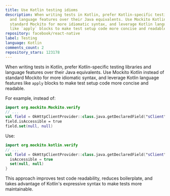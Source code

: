```yaml
---
title: Use Kotlin testing idioms
description: When writing tests in Kotlin, prefer Kotlin-specific testing libraries
  and language features over their Java equivalents. Use Mockito Kotlin instead of
  standard Mockito for more idiomatic syntax, and leverage Kotlin language features
  like `apply` blocks to make test setup code more concise and readable.
repository: facebook/react-native
label: Testing
language: Kotlin
comments_count: 2
repository_stars: 123178
---
```


When writing tests in Kotlin, prefer Kotlin-specific testing libraries and language features over their Java equivalents. Use Mockito Kotlin instead of standard Mockito for more idiomatic syntax, and leverage Kotlin language features like `apply` blocks to make test setup code more concise and readable.

For example, instead of:
```kotlin
import org.mockito.Mockito.verify
// ...
val field = OkHttpClientProvider::class.java.getDeclaredField("sClient")
field.isAccessible = true
field.set(null, null)
```

Use:
```kotlin
import org.mockito.kotlin.verify
// ...
val field = OkHttpClientProvider::class.java.getDeclaredField("sClient").apply {
  isAccessible = true
  set(null, null)
}
```

This approach improves test code readability, reduces boilerplate, and takes advantage of Kotlin's expressive syntax to make tests more maintainable.